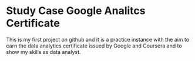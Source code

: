 # Study Case Google Analitcs Certificate
This is my first project on github and it is a practice instance with the aim to earn the data analytics certificate issued by Google and Coursera and to show my skills as data analyst.

